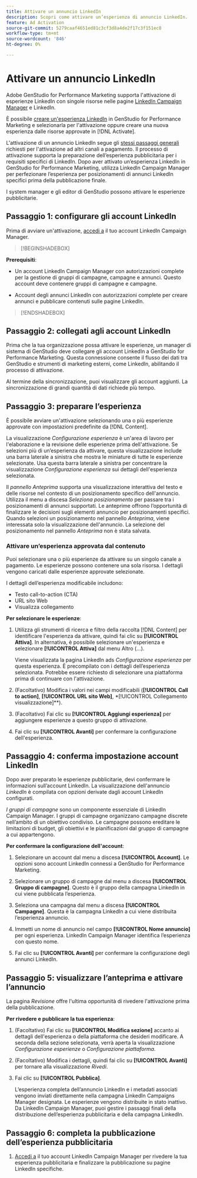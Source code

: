 ```yaml
---
title: Attivare un annuncio LinkedIn
description: Scopri come attivare un’esperienza di annuncio LinkedIn.
feature: Ad Activation
source-git-commit: 5279caaf4651ed81c3cf3d8a4de2f17c3f151ec8
workflow-type: tm+mt
source-wordcount: '846'
ht-degree: 0%

---
```


# Attivare un annuncio LinkedIn

Adobe GenStudio for Performance Marketing supporta l&#39;attivazione di esperienze LinkedIn con singole risorse nelle pagine [LinkedIn Campaign Manager](https://business.linkedin.com/marketing-solutions) e LinkedIn.

È possibile [creare un&#39;esperienza LinkedIn](/help/user-guide/create/create-linkedin.md) in GenStudio for Performance Marketing e selezionarla per l&#39;attivazione oppure creare una nuova esperienza dalle risorse approvate in [!DNL Activate].

L&#39;attivazione di un annuncio LinkedIn segue gli [stessi passaggi generali](create-activation.md) richiesti per l&#39;attivazione ad altri canali a pagamento. Il processo di attivazione supporta la preparazione dell’esperienza pubblicitaria per i requisiti specifici di LinkedIn. Dopo aver attivato un’esperienza LinkedIn in GenStudio for Performance Marketing, utilizza LinkedIn Campaign Manager per perfezionare l’esperienza per posizionamenti di annunci LinkedIn specifici prima della pubblicazione finale.

I system manager e gli editor di GenStudio possono attivare le esperienze pubblicitarie.

## Passaggio 1: configurare gli account LinkedIn

Prima di avviare un&#39;attivazione, [accedi a](https://www.linkedin.com/campaignmanager/login) il tuo account LinkedIn Campaign Manager.

>[!BEGINSHADEBOX]

**Prerequisiti**:

* Un account LinkedIn Campaign Manager con autorizzazioni complete per la gestione di gruppi di campagne, campagne e annunci. Questo account deve contenere gruppi di campagne e campagne.

* Account degli annunci LinkedIn con autorizzazioni complete per creare annunci e pubblicare contenuti sulle pagine LinkedIn.

>[!ENDSHADEBOX]

## Passaggio 2: collegati agli account LinkedIn

Prima che la tua organizzazione possa attivare le esperienze, un manager di sistema di GenStudio deve collegare gli account LinkedIn a GenStudio for Performance Marketing. Questa connessione consente il flusso dei dati tra GenStudio e strumenti di marketing esterni, come LinkedIn, abilitando il processo di attivazione.

Al termine della sincronizzazione, puoi visualizzare gli account aggiunti. La sincronizzazione di grandi quantità di dati richiede più tempo.

## Passaggio 3: preparare l’esperienza

È possibile avviare un&#39;attivazione selezionando una o più esperienze approvate con impostazioni predefinite da [!DNL Content].

La visualizzazione _Configurazione esperienza_ è un&#39;area di lavoro per l&#39;elaborazione e la revisione delle esperienze prima dell&#39;attivazione. Se selezioni più di un’esperienza da attivare, questa visualizzazione include una barra laterale a sinistra che mostra le miniature di tutte le esperienze selezionate. Usa questa barra laterale a sinistra per concentrare la visualizzazione _Configurazione esperienza_ sui dettagli dell&#39;esperienza selezionata.

Il _pannello Anteprima_ supporta una visualizzazione interattiva del testo e delle risorse nel contesto di un posizionamento specifico dell&#39;annuncio. Utilizza il menu a discesa _Seleziona posizionamento_ per passare tra i posizionamenti di annunci supportati. Le anteprime offrono l’opportunità di finalizzare le decisioni sugli elementi annuncio per posizionamenti specifici. Quando selezioni un posizionamento nel pannello _Anteprima_, viene interessata solo la visualizzazione dell&#39;annuncio. La selezione del posizionamento nel pannello _Anteprima_ non è stata salvata.

### Attivare un’esperienza approvata dal contenuto

Puoi selezionare una o più esperienze da attivare su un singolo canale a pagamento. Le esperienze possono contenere una sola risorsa. I dettagli vengono caricati dalle esperienze approvate selezionate.

I dettagli dell’esperienza modificabile includono:

* Testo call-to-action (CTA)
* URL sito Web
* Visualizza collegamento

**Per selezionare le esperienze**:

1. Utilizza gli strumenti di ricerca e filtro della raccolta [!DNL Content] per identificare l&#39;esperienza da attivare, quindi fai clic su **[!UICONTROL Attiva]**. In alternativa, è possibile selezionare un&#39;esperienza e selezionare **[!UICONTROL Attiva]** dal menu Altro (...).

   Viene visualizzata la pagina LinkedIn ads _Configurazione esperienza_ per questa esperienza. È precompilato con i dettagli dell’esperienza selezionata. Potrebbe essere richiesto di selezionare una piattaforma prima di continuare con l&#39;attivazione.

1. (Facoltativo) Modifica i valori nei campi modificabili (**[!UICONTROL Call to action]**, **[!UICONTROL URL sito Web]**, *[!UICONTROL Collegamento visualizzazione]**).

1. (Facoltativo) Fai clic su **[!UICONTROL Aggiungi esperienza]** per aggiungere esperienze a questo gruppo di attivazione.

1. Fai clic su **[!UICONTROL Avanti]** per confermare la configurazione dell&#39;esperienza.

## Passaggio 4: conferma impostazione account LinkedIn

Dopo aver preparato le esperienze pubblicitarie, devi confermare le informazioni sull’account LinkedIn. La visualizzazione dell&#39;annuncio _LinkedIn_ è compilata con opzioni derivate dagli account LinkedIn configurati.

_I gruppi di campagne_ sono un componente essenziale di LinkedIn Campaign Manager. I gruppi di campagne organizzano campagne discrete nell’ambito di un obiettivo condiviso. Le campagne possono ereditare le limitazioni di budget, gli obiettivi e le pianificazioni dal gruppo di campagne a cui appartengono.

**Per confermare la configurazione dell&#39;account**:

1. Selezionare un account dal menu a discesa **[!UICONTROL Account]**. Le opzioni sono account LinkedIn connessi a GenStudio for Performance Marketing.

1. Selezionare un gruppo di campagne dal menu a discesa **[!UICONTROL Gruppo di campagne]**. Questo è il gruppo della campagna LinkedIn in cui viene pubblicata l’esperienza.

1. Seleziona una campagna dal menu a discesa **[!UICONTROL Campagne]**. Questa è la campagna LinkedIn a cui viene distribuita l’esperienza annuncio.

1. Immetti un nome di annuncio nel campo **[!UICONTROL Nome annuncio]** per ogni esperienza. LinkedIn Campaign Manager identifica l’esperienza con questo nome.

1. Fai clic su **[!UICONTROL Avanti]** per confermare la configurazione degli annunci LinkedIn.

## Passaggio 5: visualizzare l’anteprima e attivare l’annuncio

La pagina _Revisione_ offre l&#39;ultima opportunità di rivedere l&#39;attivazione prima della pubblicazione.

**Per rivedere e pubblicare la tua esperienza**:

1. (Facoltativo) Fai clic su **[!UICONTROL Modifica sezione]** accanto ai dettagli dell&#39;esperienza o della piattaforma che desideri modificare.
A seconda della sezione selezionata, verrà aperta la visualizzazione _Configurazione esperienze_ o _Configurazione piattaforma_.

1. (Facoltativo) Modifica i dettagli, quindi fai clic su **[!UICONTROL Avanti]** per tornare alla visualizzazione _Rivedi_.

1. Fai clic su **[!UICONTROL Pubblica]**.

   L’esperienza completa dell’annuncio LinkedIn e i metadati associati vengono inviati direttamente nella campagna LinkedIn Campaigns Manager designata. Le esperienze vengono distribuite in stato inattivo. Da LinkedIn Campaign Manager, puoi gestire i passaggi finali della distribuzione dell’esperienza pubblicitaria e della campagna LinkedIn.

## Passaggio 6: completa la pubblicazione dell’esperienza pubblicitaria

1. [Accedi a](https://www.linkedin.com/campaignmanager/login) il tuo account LinkedIn Campaign Manager per rivedere la tua esperienza pubblicitaria e finalizzare la pubblicazione su pagine LinkedIn specifiche.
